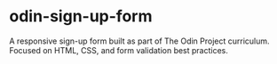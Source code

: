 # odin-sign-up-form
A responsive sign-up form built as part of The Odin Project curriculum. Focused on HTML, CSS, and form validation best practices.

